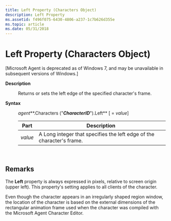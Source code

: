 ```yaml
---
title: Left Property (Characters Object)
description: Left Property
ms.assetid: f496f075-6430-4806-a237-1c7b626d355e
ms.topic: article
ms.date: 05/31/2018
---
```


# Left Property (Characters Object)

\[Microsoft Agent is deprecated as of Windows 7, and may be unavailable in subsequent versions of Windows.\]

<dl> <dt>

<span id="Description"></span><span id="description"></span><span id="DESCRIPTION"></span>**Description**
</dt> <dd>

Returns or sets the left edge of the specified character's frame.

</dd> <dt>

<span id="Syntax"></span><span id="syntax"></span><span id="SYNTAX"></span>**Syntax**
</dt> <dd>

*agent***.Characters ("***CharacterID***").Left** \[ = *value*\]



| Part    | Description                                                           |
|---------|-----------------------------------------------------------------------|
| *value* | A Long integer that specifies the left edge of the character's frame. |



 

</dd> </dl>

## Remarks

The **Left** property is always expressed in pixels, relative to screen origin (upper left). This property's setting applies to all clients of the character.

Even though the character appears in an irregularly shaped region window, the location of the character is based on the external dimensions of the rectangular animation frame used when the character was compiled with the Microsoft Agent Character Editor.

 

 




